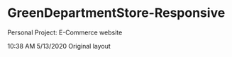# GreenDepartmentStore-Responsive
Personal Project: E-Commerce website

10:38 AM 5/13/2020
  Original layout
